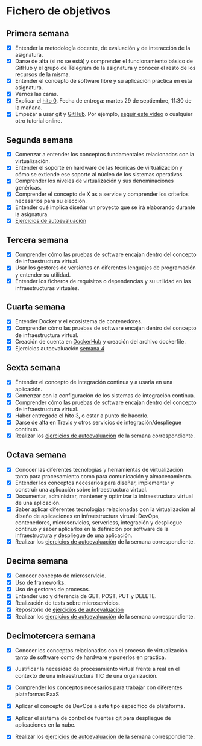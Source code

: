 # Fichero de objetivos

## Primera semana

- [x] Entender la metodología docente, de evaluación y de interacción de la asignatura.
- [x] Darse de alta (si no se está) y comprender el funcionamiento básico de GitHub y el grupo de Telegram de la asignatura y conocer el resto de los recursos de la misma.
- [x] Entender el concepto de software libre y su aplicación práctica en esta asignatura.
- [x] Vernos las caras.
- [x] Explicar el [hito 0](http://jj.github.io/IV/documentos/proyecto/0.Repositorio). Fecha de entrega: martes 29 de septiembre, 11:30 de la mañana.
- [x] Empezar a usar git y [GitHub](https://github.com/). Por ejemplo, [seguir este vídeo](https://www.youtube.com/watch?v=gmXyJI01qa8) o cualquier otro tutorial online.

## Segunda semana

- [x] Comenzar a entender los conceptos fundamentales relacionados con la virtualización.
- [x] Entender el soporte en hardware de las técnicas de virtualización y cómo se extiende ese soporte al núcleo de los sistemas operativos.
- [x] Comprender los niveles de virtualización y sus denominaciones genéricas.
- [x] Comprender el concepto de X as a service y comprender los criterios necesarios para su elección.
- [x] Entender qué implica diseñar un proyecto que se irá elaborando durante la asignatura.
- [x] [Ejercicios de autoevaluación](https://github.com/FranToBa/Autoevaluacion-IV)

## Tercera semana

- [x] Comprender cómo las pruebas de software encajan dentro del concepto de infraestructura virtual. 
- [x] Usar los gestores de versiones en diferentes lenguajes de programación y entender su utilidad.
- [x] Entender los ficheros de requisitos o dependencias y su utilidad en las infraestructuras virtuales.

## Cuarta semana

- [x] Entender Docker y el ecosistema de contenedores.
- [x] Comprender cómo las pruebas de software encajan dentro del concepto de infraestructura virtual.
- [x] Creación de cuenta en [DockerHub](https://hub.docker.com/) y creación del archivo dockerfile.
- [x] Ejercicios autoevaluación [semana 4](https://github.com/FranToBa/Autoevaluacion-IV/blob/main/docs/s4.md)

## Sexta semana


- [x] Entender el concepto de integración continua y a usarla en una aplicación.
- [x] Comenzar con la configuración de los sistemas de integración continua.
- [x] Comprender cómo las pruebas de software encajan dentro del concepto de infraestructura virtual.
- [x] Haber entregado el hito 3, o estar a punto de hacerlo.
- [x] Darse de alta en Travis y otros servicios de integración/despliegue continuo.
- [x] Realizar los [ejercicios de autoevaluación](https://github.com/FranToBa/Autoevaluacion-IV/blob/main/docs/s6.md) de la semana correspondiente.

## Octava semana

- [x] Conocer las diferentes tecnologías y herramientas de virtualización tanto para procesamiento como para comunicación y almacenamiento.
- [x] Entender los conceptos necesarios para diseñar, implementar y construir una aplicación sobre infraestructura virtual.
- [x] Documentar, administrar, mantener y optimizar la infraestructura virtual de una aplicación.
- [x] Saber aplicar diferentes tecnologías relacionadas con la virtualización al diseño de aplicaciones en infraestructura virtual: DevOps, contenedores, microservicios, serverless, integración y despliegue continuo y saber aplicarlos en la definición por software de la infraestructura y despliegue de una aplicación.
- [x] Realizar los [ejercicios de autoevaluación](https://github.com/FranToBa/Autoevaluacion-IV/blob/main/docs/s8.md) de la semana correspondiente.

## Decima semana

- [x] Conocer concepto de microservicio.
- [x] Uso de frameworks.
- [x] Uso de gestores de procesos.
- [x] Entender uso y diferencia de GET, POST, PUT y DELETE.
- [x] Realización de tests sobre microservicios.
- [x] Repositorio de [ejercicios de autoevaluación](https://github.com/FranToBa/Autoevaluacion-IV)
- [x] Realizar los [ejercicios de autoevaluación](https://github.com/FranToBa/Autoevaluacion-IV/blob/main/docs/s10.md) de la semana correspondiente.

## Decimotercera semana

- [x] Conocer los conceptos relacionados con el proceso de virtualización tanto de software como de hardware y ponerlos en práctica.
- [x] Justificar la necesidad de procesamiento virtual frente a real en el contexto de una infraestructura TIC de una organización.
- [x] Comprender los conceptos necesarios para trabajar con diferentes plataformas PaaS
- [x] Aplicar el concepto de DevOps a este tipo específico de plataforma.
- [x] Aplicar el sistema de control de fuentes git para despliegue de aplicaciones en la nube.
- [x] Realizar los [ejercicios de autoevaluación](https://github.com/FranToBa/Autoevaluacion-IV/blob/main/docs/s13.md) de la semana correspondiente.





